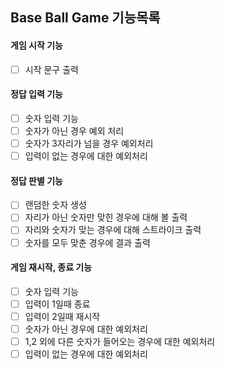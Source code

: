 ## Base Ball Game 기능목록

#### 게임 시작 기능

- [ ] 시작 문구 출력

#### 정답 입력 기능

- [ ] 숫자 입력 기능
- [ ] 숫자가 아닌 경우 예외 처리
- [ ] 숫자가 3자리가 넘을 경우 예외처리
- [ ] 입력이 없는 경우에 대한 예외처리

#### 정답 판별 기능

- [ ] 랜덤한 숫자 생성
- [ ] 자리가 아닌 숫자만 맞힌 경우에 대해 볼 출력
- [ ] 자리와 숫자가 맞는 경우에 대해 스트라이크 출력
- [ ] 숫자를 모두 맞춘 경우에 결과 출력

#### 게임 재시작, 종료 기능

- [ ] 숫자 입력 기능
- [ ] 입력이 1일때 종료
- [ ] 입력이 2일때 재시작
- [ ] 숫자가 아닌 경우에 대한 예외처리
- [ ] 1,2 외에 다른 숫자가 들어오는 경우에 대한 예외처리
- [ ] 입력이 없는 경우에 대한 예외처리
